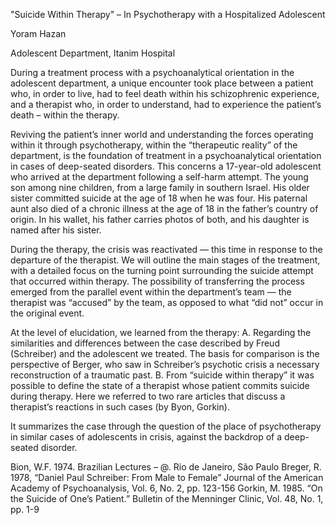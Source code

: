 "Suicide Within Therapy" – In Psychotherapy with a Hospitalized Adolescent

Yoram Hazan

Adolescent Department, Itanim Hospital

During a treatment process with a psychoanalytical orientation in the adolescent department, a unique encounter took place between a patient who, in order to live, had to feel death within his schizophrenic experience, and a therapist who, in order to understand, had to experience the patient’s death – within the therapy.

Reviving the patient’s inner world and understanding the forces operating within it through psychotherapy, within the “therapeutic reality” of the department, is the foundation of treatment in a psychoanalytical orientation in cases of deep-seated disorders. This concerns a 17-year-old adolescent who arrived at the department following a self-harm attempt. The young son among nine children, from a large family in southern Israel. His older sister committed suicide at the age of 18 when he was four. His paternal aunt also died of a chronic illness at the age of 18 in the father’s country of origin. In his wallet, his father carries photos of both, and his daughter is named after his sister.

During the therapy, the crisis was reactivated — this time in response to the departure of the therapist. We will outline the main stages of the treatment, with a detailed focus on the turning point surrounding the suicide attempt that occurred within therapy. The possibility of transferring the process emerged from the parallel event within the department’s team — the therapist was “accused” by the team, as opposed to what “did not” occur in the original event.

At the level of elucidation, we learned from the therapy: A. Regarding the similarities and differences between the case described by Freud (Schreiber) and the adolescent we treated. The basis for comparison is the perspective of Berger, who saw in Schreiber’s psychotic crisis a necessary reconstruction of a traumatic past. B. From “suicide within therapy” it was possible to define the state of a therapist whose patient commits suicide during therapy. Here we referred to two rare articles that discuss a therapist’s reactions in such cases (by Byon, Gorkin).

It summarizes the case through the question of the place of psychotherapy in similar cases of adolescents in crisis, against the backdrop of a deep-seated disorder.

Bion, W.F. 1974. Brazilian Lectures – @. Rio de Janeiro, São Paulo Breger, R. 1978, “Daniel Paul Schreiber: From Male to Female” Journal of the American Academy of Psychoanalysis, Vol. 6, No. 2, pp. 123-156 Gorkin, M. 1985. “On the Suicide of One’s Patient.” Bulletin of the Menninger Clinic, Vol. 48, No. 1, pp. 1-9
